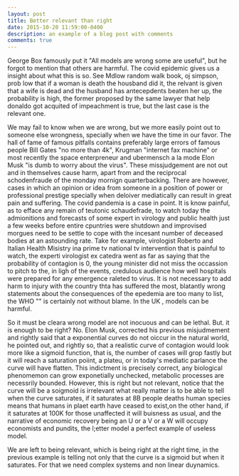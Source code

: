 ```yaml
---
layout: post
title: Better relevant than right
date: 2015-10-20 11:59:00-0400
description: an example of a blog post with comments
comments: true
---
```


George Box famously put it "All models are wrong some are useful", but he forgot to mention that others are harmful. The covid epidemic gives us a insight about what this is so.
See Mdlow random walk book, oj simpson, prob low that if a woman is death the housband did it, the relvant is given that a wife is dead and the husband has antecepdents beaten her up, the probability is high, the former proposed by the same lawyer that help donaldo got acquited of impeachment is true, but the last case is the relevant one.

We may fail to know when we are wrong, but we more easily point out to someone else wrongness, specially when we have the time in our favor. The hall of fame of famous pitfalls contains preferably large errors of famous people Bill Gates "no more than 4k", Krugman "internet fax machine" or most recently the space enterpreneur and ubermensch a la mode Elon Musk "is dumb to  worry about the virus".
These missjudgement  are not out and in themselves cause harm, apart from and the reciprocal schodenfraude of the monday mornign quarterbacking.
There are however, cases in which an opinion or idea from someone in a position of power or professional prestige specially when deloiver mediatically can result in great pain and suffering.
The covid pandemia is a case in point. It is know painful, as to efface any remain of teutonic schaudefrade, to watch today the admionitions and  forecasts  of some expert in virology and public health just a few weeks before entire cpuntries were shutdown and improvised morgues need to be settle to cope with the incesant number of deceased bodies at an astounding rate. Take for example, virologist Roberto and Italian Health Misistry ina prime tv national tv intervention that is painful to watch, the experti virologist ex catedra went as far as saying that the probability of contagion is 0, the young minister did not miss the occassion to pitch to the, in ligh of the events, credulous audience how well hospitals were prepared for any emergence raleted to virus. It is not necessary to add harm to injury with the country thta has suffered the most, blatantly wrong statements about the consequences of the epedemia are too many to list, the WHO "" is certainly not without blame. 
In the UK , models can be harmful.

So it must be cleara wrong model are not inocuous and can be lethal. But. it is enough to be right? No. Elon Musk, corrected his previous misjudmement and rightly said that a exponential curves do not oiccur in the natural world, he pointed out, and rightly so, that a realistic curve of contagion would look more like a sigmoid function, that is, the number of cases will grop fastly but it will reach a saturation poiint, a plateu, or in today's mediatic parlance the curve will have flatten. This indictment is precisely correct, any biological phenomemon can grow  exponetially unchecked, metabolic processes are necessrily bounded.
However, this is right but not relevant, notice that the curve will be a soigmoid is irrelevant what really matter is to be able to tell when the curve saturates, if it saturates at 8B people deaths human species means that humans in plaet earth have ceased to exist,on the other hand, if it saturates at 100K for those unaffected it will buisness as usual, and the narrative of economic recovery being an U or a V or a W will occupy economists and pundits, the l;etter model a perfect example of useless model.

We are left to being relevant, which is being right at the right time, in the previous example is telling not only that the curve is a sigmoid but when it saturates.
For that we need complex systems and non linear duynamics.

